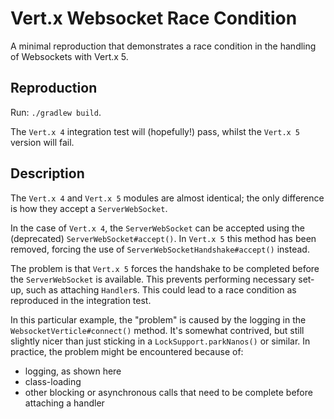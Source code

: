 # Vert.x Websocket Race Condition

A minimal reproduction that demonstrates a race condition in the handling of Websockets with Vert.x 5.

## Reproduction

Run: `./gradlew build`.

The `Vert.x 4` integration test will (hopefully!) pass, whilst the `Vert.x 5` version will fail.

## Description

The `Vert.x 4` and `Vert.x 5` modules are almost identical; the only difference is how they accept a `ServerWebSocket`.

In the case of `Vert.x 4`, the `ServerWebSocket` can be accepted using the (deprecated) `ServerWebSocket#accept()`.
In `Vert.x 5` this method has been removed, forcing the use of `ServerWebSocketHandshake#accept()` instead.

The problem is that `Vert.x 5` forces the handshake to be completed before the `ServerWebSocket` is available.
This prevents performing necessary set-up, such as attaching `Handler`s.
This could lead to a race condition as reproduced in the integration test.

In this particular example, the "problem" is caused by the logging in the `WebsocketVerticle#connect()` method.
It's somewhat contrived, but still slightly nicer than just sticking in a `LockSupport.parkNanos()` or similar.
In practice, the problem might be encountered because of:

- logging, as shown here
- class-loading
- other blocking or asynchronous calls that need to be complete before attaching a handler
